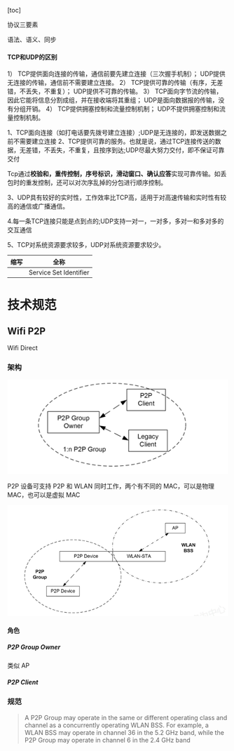 

[toc]

协议三要素

语法、语义、同步

#### TCP和UDP的区别

1） TCP提供面向连接的传输，通信前要先建立连接（三次握手机制）； UDP提供无连接的传输，通信前不需要建立连接。
2） TCP提供可靠的传输（有序，无差错，不丢失，不重复）； UDP提供不可靠的传输。
3） TCP面向字节流的传输，因此它能将信息分割成组，并在接收端将其重组； UDP是面向数据报的传输，没有分组开销。
4） TCP提供拥塞控制和流量控制机制； UDP不提供拥塞控制和流量控制机制。

1、TCP面向连接（如打电话要先拨号建立连接）;UDP是无连接的，即发送数据之前不需要建立连接
2、TCP提供可靠的服务。也就是说，通过TCP连接传送的数据，无差错，不丢失，不重复，且按序到达;UDP尽最大努力交付，即不保证可靠交付

Tcp通过**校验和，重传控制，序号标识，滑动窗口、确认应答**实现可靠传输。如丢包时的重发控制，还可以对次序乱掉的分包进行顺序控制。

3、UDP具有较好的实时性，工作效率比TCP高，适用于对高速传输和实时性有较高的通信或广播通信。

4.每一条TCP连接只能是点到点的;UDP支持一对一，一对多，多对一和多对多的交互通信

5、TCP对系统资源要求较多，UDP对系统资源要求较少。

| 缩写 | 全称                   |
| ---- | ---------------------- |
|      | Service Set Identifier |



# 技术规范

## Wifi P2P

Wifi Direct

### 架构

![image-20220325164330527](.\pic\image-20220325164330527.png)

P2P 设备可支持 P2P 和 WLAN 同时工作，两个有不同的 MAC，可以是物理 MAC，也可以是虚拟 MAC

![image-20220325164545088](.\pic\image-20220325164545088.png)

#### 角色

##### P2P  Group Owner

类似 AP

##### P2P Client 

### 规范

> A P2P Group may operate in the same or different operating class and channel  as a concurrently operating WLAN BSS. For example, a WLAN BSS may  operate in channel 36 in the 5.2 GHz band, while the P2P Group may operate in  channel 6 in the 2.4 GHz band


